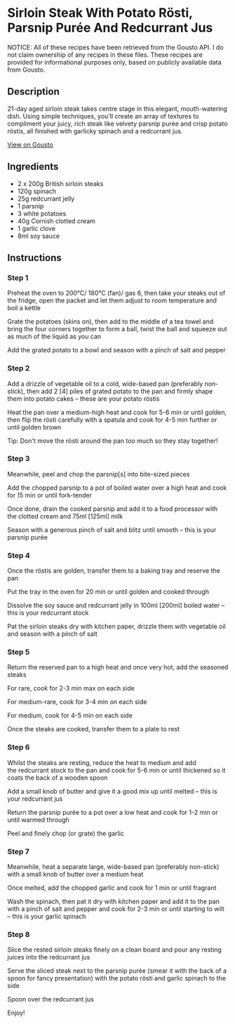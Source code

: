 # Sirloin Steak With Potato Rösti, Parsnip Purée And Redcurrant Jus 

NOTICE: All of these recipes have been retrieved from the Gousto API. I do not claim ownership of any recipes in these files. These recipes are provided for informational purposes only, based on publicly available data from Gousto.

## Description

21-day aged sirloin steak takes centre stage in this elegant, mouth-watering dish. Using simple techniques, you'll create an array of textures to compliment your juicy, rich steak like velvety parsnip purée and crisp potato röstis, all finished with garlicky spinach and a redcurrant jus.

[View on Gousto](https://www.gousto.co.uk/recipes/cookbook/sirloin-steak-with-potato-rosti-parsnip-puree-redcurrant-jus)

## Ingredients

- 2 x 200g British sirloin steaks
- 120g spinach
- 25g redcurrant jelly
- 1 parsnip
- 3 white potatoes
- 40g Cornish clotted cream
- 1 garlic clove
- 8ml soy sauce

## Instructions


### Step 1

Preheat the oven to 200°C/ 180°C (fan)/ gas 6, then take your steaks out of the fridge, open the packet and let them adjust to room temperature and boil a kettle

Grate the potatoes (skins on), then add to the middle of a tea towel and bring the four corners together to form a ball, twist the ball and squeeze out as much of the liquid as you can

Add the grated potato to a bowl and season with a pinch of salt and pepper


### Step 2

Add a drizzle of vegetable oil to a cold, wide-based pan (preferably non-stick), then add 2 <span class="text-danger">[4]</span> piles of grated potato to the pan and firmly shape them into potato cakes – these are your potato röstis

Heat the pan over a medium-high heat and cook for 5-6 min or until golden, then flip the rösti carefully with a spatula and cook for 4-5 min further or until golden brown

Tip: Don't move the rösti around the pan too much so they stay together!


### Step 3

Meanwhile, peel and chop the parsnip<span class="text-danger">[s]</span> into bite-sized pieces

Add the chopped parsnip to a pot of boiled water over a high heat and cook for 15 min or until fork-tender

Once done, drain the cooked parsnip and add it to a food processor with the clotted cream and 75ml<span class="text-danger"> [125ml]</span> milk

Season with a generous pinch of salt and blitz until smooth – this is your parsnip purée


### Step 4

Once the röstis are golden, transfer them to a baking tray and reserve the pan

Put the tray in the oven for 20 min or until golden and cooked through

Dissolve the soy sauce and redcurrant jelly in 100ml <span class="text-danger">[200ml]</span> boiled water – this is your redcurrant stock

Pat the sirloin steaks dry with kitchen paper, drizzle them with vegetable oil and season with a pinch of salt


### Step 5

Return the reserved pan to a high heat and once very hot, add the seasoned steaks

For rare, cook for 2-3 min max on each side

For medium-rare, cook for 3-4 min on each side

For medium, cook for 4-5 min on each side

Once the steaks are cooked, transfer them to a plate to rest


### Step 6

Whilst the steaks are resting, reduce the heat to medium and add the redcurrant stock to the pan and cook for 5-6 min or until thickened so it coats the back of a wooden spoon

Add a small knob of butter and give it a good mix up until melted – this is your redcurrant jus

Return the parsnip purée to a pot over a low heat and cook for 1-2 min or until warmed through

Peel and finely chop (or grate) the garlic


### Step 7

Meanwhile, heat a separate large, wide-based pan (preferably non-stick) with a small knob of butter over a medium heat

Once melted, add the chopped garlic and cook for 1 min or until fragrant

Wash the spinach, then pat it dry with kitchen paper and add it to the pan with a pinch of salt and pepper and cook for 2-3 min or until starting to wilt – this is your garlic spinach

### Step 8

Slice the rested sirloin steaks finely on a clean board and pour any resting juices into the redcurrant jus

Serve the sliced steak next to the parsnip purée (smear it with the back of a spoon for fancy presentation) with the potato rösti and garlic spinach to the side

Spoon over the redcurrant jus

Enjoy!

